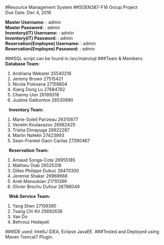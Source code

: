 #Resource Management System
##SOEN387-F16 Group Project <br/>Due Date: Dec 4, 2016


__Master Username:__ : admin<br/>
__Master Password:__ : admin<br/>
__Inventory(IT) Username:__ : admin<br/>
__Inventory(IT) Password:__ : admin<br/>
__Reservation(Employee) Username:__ : admin<br/>
__Reservation(Employee) Password:__ : admin<br/>

###SQL script can be found in /src/main/sql
###Team & Members:
&nbsp;&nbsp; **Database Team:**
 <ol>
    <li>Andriana Webster 25540216</li>
    <li>Jeremy Brown 27515421</li>
    <li>Nicola Polesana 27156804</li>
    <li>Xiang Dong Lu 27684762</li>
    <li>Channy Uon 26189318</li>
    <li>Justine Gatbonton 26530990</li>
 </ol>
 
&nbsp;&nbsp; **Inventory Team:**
  <ol>
     <li>Marie-Soleil Parizeau 26310877</li>
     <li>Venelin Koulaxazov 26982425</li>
     <li>Trisha Dimayuga 26922287</li>
     <li>Martin Nafekh 27423993</li>
     <li>Sean-Frankel Gaon Canlas 27390467</li>
  </ol>
  
&nbsp;&nbsp; **Reservation Team:**
   <ol>
      <li>Arnaud Songa-Cote 26955185</li>
      <li>Mathieu Diab 26525318</li>
      <li>Gilles Philippe Dubuc 26470300</li>
      <li>Jeremie Shaker 26969666</li>
      <li>Arek Manoukian 21710389 </li>
      <li>Olivier Brochu Dufour 26786049</li>
   </ol>
   
&nbsp;&nbsp; **Web Service Team:**
   <ol>
      <li>Yang Shen 27159390</li>
      <li>Tsang Chi Kit 25692636</li>
      <li>Van Do</li>
      <li>Behrouz Hedayati</li>
   </ol>

    
###IDE used: IntelliJ IDEA, Eclipse JavaEE.
###Tested and Deployed using Maven Tomcat7 Plugin.
